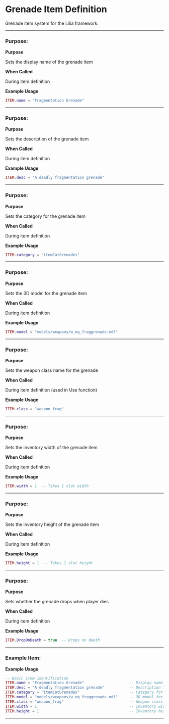 # Grenade Item Definition

Grenade item system for the Lilia framework.

---

### Purpose:

**Purpose**

Sets the display name of the grenade item

**When Called**

During item definition

**Example Usage**

```lua
ITEM.name = "Fragmentation Grenade"

```

---

### Purpose:

**Purpose**

Sets the description of the grenade item

**When Called**

During item definition

**Example Usage**

```lua
ITEM.desc = "A deadly fragmentation grenade"

```

---

### Purpose:

**Purpose**

Sets the category for the grenade item

**When Called**

During item definition

**Example Usage**

```lua
ITEM.category = "itemCatGrenades"

```

---

### Purpose:

**Purpose**

Sets the 3D model for the grenade item

**When Called**

During item definition

**Example Usage**

```lua
ITEM.model = "models/weapons/w_eq_fraggrenade.mdl"

```

---

### Purpose:

**Purpose**

Sets the weapon class name for the grenade

**When Called**

During item definition (used in Use function)

**Example Usage**

```lua
ITEM.class = "weapon_frag"

```

---

### Purpose:

**Purpose**

Sets the inventory width of the grenade item

**When Called**

During item definition

**Example Usage**

```lua
ITEM.width = 1  -- Takes 1 slot width

```

---

### Purpose:

**Purpose**

Sets the inventory height of the grenade item

**When Called**

During item definition

**Example Usage**

```lua
ITEM.height = 1  -- Takes 1 slot height

```

---

### Purpose:

**Purpose**

Sets whether the grenade drops when player dies

**When Called**

During item definition

**Example Usage**

```lua
ITEM.DropOnDeath = true  -- Drops on death

```

---

### Example Item:

**Example Usage**

```lua
-- Basic item identification
ITEM.name = "Fragmentation Grenade"                    -- Display name shown to players
ITEM.desc = "A deadly fragmentation grenade"           -- Description text
ITEM.category = "itemCatGrenades"                      -- Category for inventory sorting
ITEM.model = "models/weapons/w_eq_fraggrenade.mdl"     -- 3D model for the grenade
ITEM.class = "weapon_frag"                             -- Weapon class to give when used
ITEM.width = 1                                         -- Inventory width (1 slot)
ITEM.height = 1                                        -- Inventory height (1 slot)

```

---

